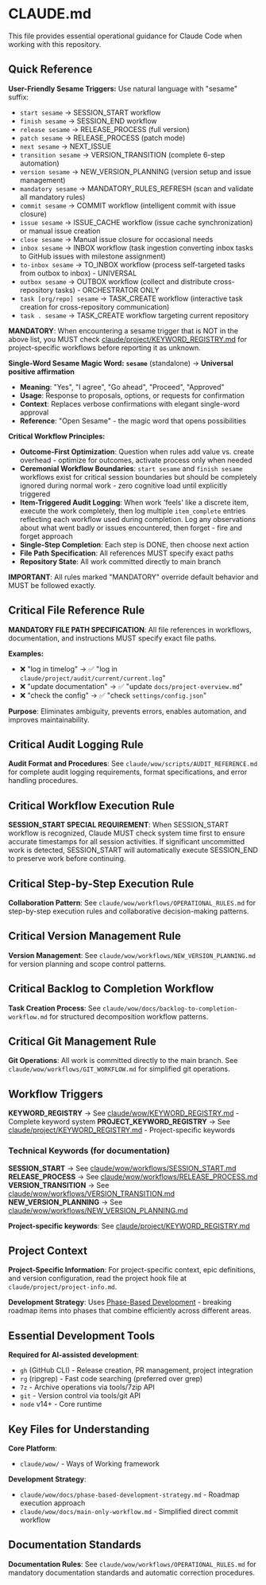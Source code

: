 # CLAUDE.md

This file provides essential operational guidance for Claude Code when working with this repository.

## Quick Reference

**User-Friendly Sesame Triggers:**
Use natural language with "sesame" suffix:
- `start sesame` → SESSION_START workflow
- `finish sesame` → SESSION_END workflow  
- `release sesame` → RELEASE_PROCESS (full version)
- `patch sesame` → RELEASE_PROCESS (patch mode)
- `next sesame` → NEXT_ISSUE
- `transition sesame` → VERSION_TRANSITION (complete 6-step automation)
- `version sesame` → NEW_VERSION_PLANNING (version setup and issue management)
- `mandatory sesame` → MANDATORY_RULES_REFRESH (scan and validate all mandatory rules)
- `commit sesame` → COMMIT workflow (intelligent commit with issue closure)
- `issue sesame` → ISSUE_CACHE workflow (issue cache synchronization) or manual issue creation
- `close sesame` → Manual issue closure for occasional needs
- `inbox sesame` → INBOX workflow (task ingestion converting inbox tasks to GitHub issues with milestone assignment)
- `to-inbox sesame` → TO_INBOX workflow (process self-targeted tasks from outbox to inbox) - UNIVERSAL
- `outbox sesame` → OUTBOX workflow (collect and distribute cross-repository tasks) - ORCHESTRATOR ONLY
- `task [org/repo] sesame` → TASK_CREATE workflow (interactive task creation for cross-repository communication)
- `task . sesame` → TASK_CREATE workflow targeting current repository

**MANDATORY**: When encountering a sesame trigger that is NOT in the above list, you MUST check [claude/project/KEYWORD_REGISTRY.md](./claude/project/KEYWORD_REGISTRY.md) for project-specific workflows before reporting it as unknown.

**Single-Word Sesame Magic Word:**
**`sesame`** (standalone) → **Universal positive affirmation**
- **Meaning**: "Yes", "I agree", "Go ahead", "Proceed", "Approved"
- **Usage**: Response to proposals, options, or requests for confirmation
- **Context**: Replaces verbose confirmations with elegant single-word approval
- **Reference**: "Open Sesame" - the magic word that opens possibilities

**Critical Workflow Principles:**
- **Outcome-First Optimization**: Question when rules add value vs. create overhead - optimize for outcomes, activate process only when needed
- **Ceremonial Workflow Boundaries**: `start sesame` and `finish sesame` workflows exist for critical session boundaries but should be completely ignored during normal work - zero cognitive load until explicitly triggered
- **Item-Triggered Audit Logging**: When work 'feels' like a discrete item, execute the work completely, then log multiple `item_complete` entries reflecting each workflow used during completion. Log any observations about what went badly or issues encountered, then forget - fire and forget approach
- **Single-Step Completion**: Each step is DONE, then choose next action
- **File Path Specification**: All references MUST specify exact paths
- **Repository State**: All work committed directly to main branch

**IMPORTANT**: All rules marked "MANDATORY" override default behavior and MUST be followed exactly.


## Critical File Reference Rule

**MANDATORY FILE PATH SPECIFICATION**: All file references in workflows, documentation, and instructions MUST specify exact file paths.

**Examples:**
- ❌ "log in timelog" → ✅ "log in `claude/project/audit/current/current.log`"
- ❌ "update documentation" → ✅ "update `docs/project-overview.md`"
- ❌ "check the config" → ✅ "check `settings/config.json`"

**Purpose**: Eliminates ambiguity, prevents errors, enables automation, and improves maintainability.

## Critical Audit Logging Rule

**Audit Format and Procedures**: See `claude/wow/scripts/AUDIT_REFERENCE.md` for complete audit logging requirements, format specifications, and error handling procedures.
## Critical Workflow Execution Rule

**SESSION_START SPECIAL REQUIREMENT**: When SESSION_START workflow is recognized, Claude MUST check system time first to ensure accurate timestamps for all session activities. If significant uncommitted work is detected, SESSION_START will automatically execute SESSION_END to preserve work before continuing.

## Critical Step-by-Step Execution Rule

**Collaboration Pattern**: See `claude/wow/workflows/OPERATIONAL_RULES.md` for step-by-step execution rules and collaborative decision-making patterns.

## Critical Version Management Rule

**Version Management**: See `claude/wow/workflows/NEW_VERSION_PLANNING.md` for version planning and scope control patterns.

## Critical Backlog to Completion Workflow

**Task Creation Process**: See `claude/wow/docs/backlog-to-completion-workflow.md` for structured decomposition workflow patterns.

## Critical Git Management Rule

**Git Operations**: All work is committed directly to the main branch. See `claude/wow/workflows/GIT_WORKFLOW.md` for simplified git operations.
## Workflow Triggers

**KEYWORD_REGISTRY** → See [claude/wow/KEYWORD_REGISTRY.md](./claude/wow/KEYWORD_REGISTRY.md) - Complete keyword system
**PROJECT_KEYWORD_REGISTRY** → See [claude/project/KEYWORD_REGISTRY.md](./claude/project/KEYWORD_REGISTRY.md) - Project-specific keywords


### Technical Keywords (for documentation)
**SESSION_START** → See [claude/wow/workflows/SESSION_START.md](./claude/wow/workflows/SESSION_START.md)
**RELEASE_PROCESS** → See [claude/wow/workflows/RELEASE_PROCESS.md](./claude/wow/workflows/RELEASE_PROCESS.md)
**VERSION_TRANSITION** → See [claude/wow/workflows/VERSION_TRANSITION.md](./claude/wow/workflows/VERSION_TRANSITION.md)
**NEW_VERSION_PLANNING** → See [claude/wow/workflows/NEW_VERSION_PLANNING.md](./claude/wow/workflows/NEW_VERSION_PLANNING.md)

**Project-specific keywords**: See [claude/project/KEYWORD_REGISTRY.md](./claude/project/KEYWORD_REGISTRY.md)

## Project Context

**Project-Specific Information**: For project-specific context, epic definitions, and version configuration, read the project hook file at `claude/project/project-info.md`.

**Development Strategy**: Uses [Phase-Based Development](./claude/wow/docs/phase-based-development-strategy.md) - breaking roadmap items into phases that combine efficiently across different areas.


## Essential Development Tools

**Required for AI-assisted development**:
- `gh` (GitHub CLI) - Release creation, PR management, project integration
- `rg` (ripgrep) - Fast code searching (preferred over grep)
- `7z` - Archive operations via tools/7zip API
- `git` - Version control via tools/git API
- `node` v14+ - Core runtime

## Key Files for Understanding

**Core Platform**:
- `claude/wow/` - Ways of Working framework

**Development Strategy**:
- `claude/wow/docs/phase-based-development-strategy.md` - Roadmap execution approach
- `claude/wow/docs/main-only-workflow.md` - Simplified direct commit workflow


## Documentation Standards

**Documentation Rules**: See `claude/wow/workflows/OPERATIONAL_RULES.md` for mandatory documentation standards and automatic correction procedures.